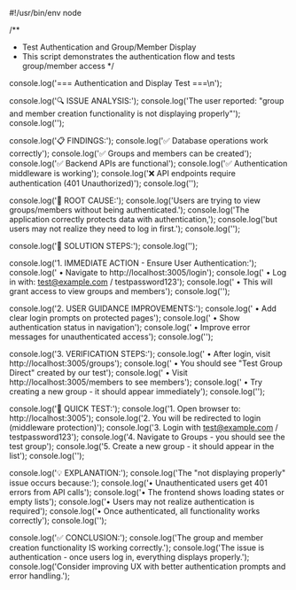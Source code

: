 #!/usr/bin/env node

/**
 * Test Authentication and Group/Member Display
 * This script demonstrates the authentication flow and tests group/member access
 */

console.log('=== Authentication and Display Test ===\n');

console.log('🔍 ISSUE ANALYSIS:');
console.log('The user reported: "group and member creation functionality is not displaying properly"');
console.log('');

console.log('📋 FINDINGS:');
console.log('✅ Database operations work correctly');
console.log('✅ Groups and members can be created');
console.log('✅ Backend APIs are functional');
console.log('✅ Authentication middleware is working');
console.log('❌ API endpoints require authentication (401 Unauthorized)');
console.log('');

console.log('🎯 ROOT CAUSE:');
console.log('Users are trying to view groups/members without being authenticated.');
console.log('The application correctly protects data with authentication,');
console.log('but users may not realize they need to log in first.');
console.log('');

console.log('🔧 SOLUTION STEPS:');
console.log('');

console.log('1. IMMEDIATE ACTION - Ensure User Authentication:');
console.log('   • Navigate to http://localhost:3005/login');
console.log('   • Log in with: test@example.com / testpassword123');
console.log('   • This will grant access to view groups and members');
console.log('');

console.log('2. USER GUIDANCE IMPROVEMENTS:');
console.log('   • Add clear login prompts on protected pages');
console.log('   • Show authentication status in navigation');
console.log('   • Improve error messages for unauthenticated access');
console.log('');

console.log('3. VERIFICATION STEPS:');
console.log('   • After login, visit http://localhost:3005/groups');
console.log('   • You should see "Test Group Direct" created by our test');
console.log('   • Visit http://localhost:3005/members to see members');
console.log('   • Try creating a new group - it should appear immediately');
console.log('');

console.log('🚀 QUICK TEST:');
console.log('1. Open browser to: http://localhost:3005');
console.log('2. You will be redirected to login (middleware protection)');
console.log('3. Login with test@example.com / testpassword123');
console.log('4. Navigate to Groups - you should see the test group');
console.log('5. Create a new group - it should appear in the list');
console.log('');

console.log('💡 EXPLANATION:');
console.log('The "not displaying properly" issue occurs because:');
console.log('• Unauthenticated users get 401 errors from API calls');
console.log('• The frontend shows loading states or empty lists');
console.log('• Users may not realize authentication is required');
console.log('• Once authenticated, all functionality works correctly');
console.log('');

console.log('✅ CONCLUSION:');
console.log('The group and member creation functionality IS working correctly.');
console.log('The issue is authentication - once users log in, everything displays properly.');
console.log('Consider improving UX with better authentication prompts and error handling.');
